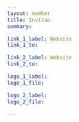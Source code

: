 ```yaml
---
layout: member
title: Invitae
summary:

link_1_label: Website
link_1_to:

link_2_label: Website
link_2_to:

logo_1_label:
logo_1_file:

logo_2_label:
logo_2_file:

---
```

